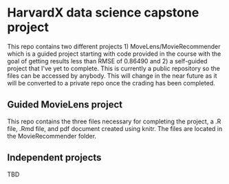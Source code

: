 # HarvardX data science capstone project
This repo contains two different projects 1) MoveLens/MovieRecommender which is a guided project starting with code provided in the course with the goal of getting results less than RMSE of 0.86490 and
2) a self-guided project that I've yet to complete.  This is currently a public repository so the files can be accessed by anybody.  This will change in the near future as it will be converted to a 
private repo once the crading has been completed.

## Guided MovieLens project
This repo contains the three files necessary for completing the project, a .R file, .Rmd file, and pdf document created using knitr.  The files are located in the MovieRecommender folder.

## Independent projects
TBD